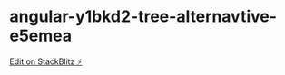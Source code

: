 # angular-y1bkd2-tree-alternavtive-e5emea

[Edit on StackBlitz ⚡️](https://stackblitz.com/edit/angular-y1bkd2-tree-alternavtive-e5emea)